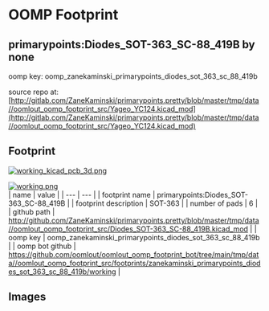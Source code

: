 # OOMP Footprint  
## primarypoints:Diodes_SOT-363_SC-88_419B  by none  
  
oomp key: oomp_zanekaminski_primarypoints_diodes_sot_363_sc_88_419b  
  
source repo at: [http://gitlab.com/ZaneKaminski/primarypoints.pretty/blob/master/tmp/data//oomlout_oomp_footprint_src/Yageo_YC124.kicad_mod](http://gitlab.com/ZaneKaminski/primarypoints.pretty/blob/master/tmp/data//oomlout_oomp_footprint_src/Yageo_YC124.kicad_mod)  
## Footprint  
  
[![working_kicad_pcb_3d.png](working_kicad_pcb_3d_600.png)](working_kicad_pcb_3d.png)  
  
[![working.png](working_600.png)](working.png)  
| name | value | 
| --- | --- | 
| footprint name | primarypoints:Diodes_SOT-363_SC-88_419B | 
| footprint description | SOT-363 | 
| number of pads | 6 | 
| github path | http://github.com/ZaneKaminski/primarypoints.pretty/blob/master/tmp/data//oomlout_oomp_footprint_src/Diodes_SOT-363_SC-88_419B.kicad_mod | 
| oomp key | oomp_zanekaminski_primarypoints_diodes_sot_363_sc_88_419b | 
| oomp bot github | https://github.com/oomlout/oomlout_oomp_footprint_bot/tree/main/tmp/data//oomlout_oomp_footprint_src/footprints/zanekaminski_primarypoints_diodes_sot_363_sc_88_419b/working | 
## Images  
